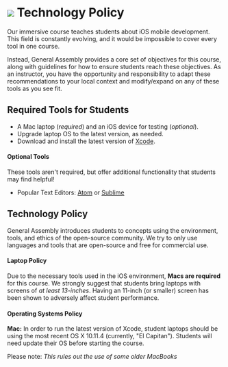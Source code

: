 # ![](https://ga-dash.s3.amazonaws.com/production/assets/logo-9f88ae6c9c3871690e33280fcf557f33.png) Technology Policy

Our immersive course teaches students about iOS mobile development. This field is constantly evolving, and it would be impossible to cover every tool in one course.

Instead, General Assembly provides a core set of objectives for this course, along with guidelines for how to ensure students reach these objectives. As an instructor, you have the opportunity and responsibility to adapt these recommendations to your local context and modify/expand on any of these tools as you see fit.

## Required Tools for Students

- A Mac laptop (*required*) and an iOS device for testing (*optional*).
- Upgrade laptop OS to the latest version, as needed.
- Download and install the latest version of [Xcode](https://developer.apple.com/xcode/).


#### Optional Tools
These tools aren't required, but offer additional functionality that students may find helpful!

- Popular Text Editors: [Atom](https://atom.io) or [Sublime](http://www.sublimetext.com)


## Technology Policy

General Assembly introduces students to concepts using the environment, tools, and ethics of the open-source community. We try to only use languages and tools that are open-source and free for commercial use.

#### Laptop Policy

Due to the necessary tools used in the iOS environment, **Macs are required** for this course. We strongly suggest that students bring laptops with screens of *at least 13-inches*. Having an 11-inch (or smaller) screen has been shown to adversely affect student performance.

#### Operating Systems Policy

**Mac:** In order to run the latest version of Xcode, student laptops should be using the most recent OS X 10.11.4 (currently, "El Capitan"). Students will need update their OS before starting the course.

Please note: *This rules out the use of some older MacBooks*

